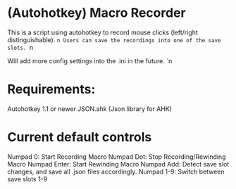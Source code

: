 # (Autohotkey) Macro Recorder
This is a script using autohotkey to record mouse clicks (left/right distinguishable). `n
Users can save the recordings into one of the save slots. `n

Will add more config settings into the .ini in the future. `n

# Requirements:
Autohotkey 1.1 or newer
JSON.ahk (Json library for AHK)

# Current default controls
Numpad 0: Start Recording Macro
Numpad Dot: Stop Recording/Rewinding Macro
Numpad Enter: Start Rewinding Macro
Numpad Add: Detect save slot changes, and save all .json files accordingly.
Numpad 1-9: Switch between save slots 1-9
